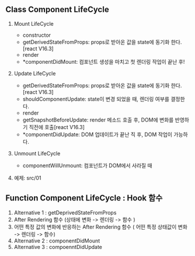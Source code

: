 ## Class Component LifeCycle
1.  Mount LifeCycle
    - constructor
    - getDerivedStateFromProps: props로 받아온 값을 state에 동기화 한다.[react V16.3]
    - render
    - *componentDidMount: 컴포넌트 생성을 마치고 첫 렌더링 작업이 끝난 후!

2.  Update LifeCycle
    - getDerivedStateFromProps: props로 받아온 값을 state에 동기화 한다.[react V16.3]
    - shouldComponentUpdate: state이 변경 되었을 때, 렌더링 여부를 결정한다.
    - render
    - getSnapshotBeforeUpdate: render 메소드 호출 후, DOM에 변화를 반영하기 직전에 호출[react V16.3]
    - *componentDidUpdate:  DOM 업데이트가 끝난 직 후, DOM 작업이 가능하다.

3.  Unmount LifeCycle
    - componentWillUnmount: 컴포넌트가 DOM에서 사라질 때
    
4.  예제: src/01

## Function Component LifeCycle : Hook 함수
1. Alternative 1 : getDeprivedStateFromProps
2. After Rendering 함수 (상태에 변화 -> 렌더링 -> 함수 )
3. 어떤 특정 값의 변화에 반응하는 After Rendering 함수 ( 어떤 특정 상태값이 변화 -> 렌더링 -> 함수)
4. Alternative 2 : componentDidMount
5. Alternative 3 : compoenntDidUpdate 
  